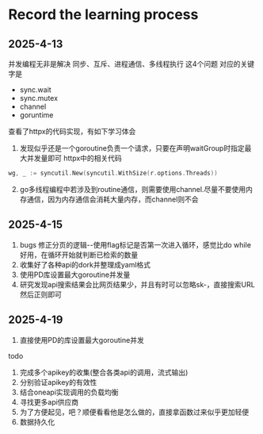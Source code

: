 # Record the learning process

## 2025-4-13
并发编程无非是解决 同步、互斥、进程通信、多线程执行 这4个问题
对应的关键字是
* sync.wait
* sync.mutex
* channel
* goruntime

查看了httpx的代码实现，有如下学习体会
1. 发现似乎还是一个goroutine负责一个请求，只要在声明waitGroup时指定最大并发量即可
httpx中的相关代码
```go
wg, _ := syncutil.New(syncutil.WithSize(r.options.Threads))
```
2. go多线程编程中若涉及到routine通信，则需要使用channel.尽量不要使用内存通信，因为内存通信会消耗大量内存，而channel则不会



## 2025-4-15
1. bugs 修正分页的逻辑--使用flag标记是否第一次进入循环，感觉比do while好用，在循环开始就判断已检索的数量
2. 收集好了各种api的dork并整理成yaml格式
3. 使用PD库设置最大goroutine并发量
4. 研究发现api搜索结果会比网页结果少，并且有时可以忽略sk-，直接搜索URL然后正则即可


## 2025-4-19
1. 直接使用PD的库设置最大goroutine并发


todo
1. 完成多个apikey的收集(整合各类api的调用，流式输出)
2. 分别验证apikey的有效性
3. 结合oneapi实现调用的负载均衡
4. 寻找更多api供应商
5. 为了方便起见，吧？顺便看看他是怎么做的，直接拿函数过来似乎更加轻便
6. 数据持久化
